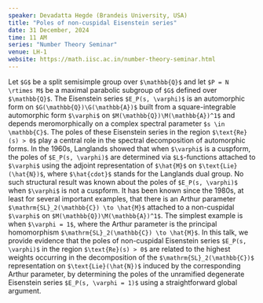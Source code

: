 ```yaml
---
speaker: Devadatta Hegde (Brandeis University, USA)
title: "Poles of non-cuspidal Eisenstein series"
date: 31 December, 2024
time: 11 AM
series: "Number Theory Seminar"
venue: LH-1
website: https://math.iisc.ac.in/number-theory-seminar.html
---
```


Let `$G$` be a split semisimple group over `$\mathbb{Q}$` and let `$P = N \rtimes M$` be a maximal parabolic subgroup of `$G$` defined over `$\mathbb{Q}$`. The Eisenstein series `$E_P(s, \varphi)$` is an automorphic form on `$G(\mathbb{Q})\G(\mathbb{A})$` built from a square-integrable automorphic form `$\varphi$` on `$M(\mathbb{Q})\M(\mathbb{A})^1$` and depends meromorphically on a complex spectral parameter `$s \in \mathbb{C}$`. The poles of these Eisenstein series in the region `$\text{Re}(s) > 0$` play a central role in the spectral decomposition of automorphic forms.
In the 1960s, Langlands showed that when `$\varphi$` is a cuspform, the poles of `$E_P(s, \varphi)$` are determined via `$L$`-functions attached to `$\varphi$` using
the adjoint representation of `$\hat{M}$` on `$\text{Lie}(\hat{N})$`, where `$\hat{cdot}$` stands for the Langlands dual group. No such structural result was known about the poles of `$E_P(s, \varphi)$` when `$\varphi$` is not a cuspform.
It has been known since the 1980s, at least for several important examples, that there is an Arthur parameter `$\mathrm{SL}_2(\mathbb{C}) \to \hat{M}$` attached to a non-cuspidal `$\varphi$` on `$M(\mathbb{Q})\M(\mathbb{A})^1$`. The simplest example is when `$\varphi = 1$`, where the Arthur parameter is the principal homomorphism
`$\mathrm{SL}_2(\mathbb{C}) \to \hat{M}$`.
In this talk, we provide evidence that the poles of non-cuspidal Eisenstein series `$E_P(s, \varphi)$` in the region `$\text{Re}(s) > 0$` are related to the highest weights occurring in the decomposition of the `$\mathrm{SL}_2(\mathbb{C})$` representation on `$\text{Lie}(\hat{N})$` induced by the corresponding Arthur parameter, by determining the poles of the unramified degenerate Eisenstein series `$E_P(s, \varphi = 1)$` using a straightforward global argument.

